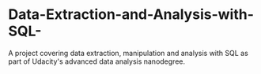 # Data-Extraction-and-Analysis-with-SQL-
A project covering data extraction, manipulation and analysis with SQL as part of Udacity's advanced data analysis nanodegree. 
